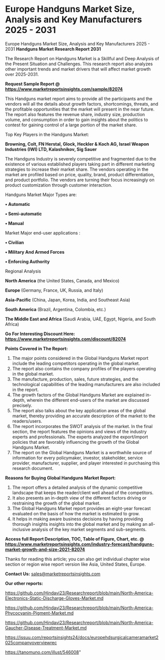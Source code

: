 # Europe Handguns Market Size, Analysis and Key Manufacturers 2025 - 2031
Europe Handguns Market Size, Analysis and Key Manufacturers 2025 - 2031
<strong>Handguns Market Research Report 2031</strong>

The Research Report on Handguns Market is a Skillful and Deep Analysis of the Present Situation and Challenges. This research report also analyzes other important trends and market drivers that will affect market growth over 2025-2031.

<strong>Request Sample Report @ <a href=https://www.marketreportsinsights.com/sample/82074>https://www.marketreportsinsights.com/sample/82074</a></strong>

This Handguns market report aims to provide all the participants and the vendors will all the details about growth factors, shortcomings, threats, and the profitable opportunities that the market will present in the near future. The report also features the revenue share, industry size, production volume, and consumption in order to gain insights about the politics to contest for gaining control of a large portion of the market share.

Top Key Players in the Handguns Market:

<strong>Browning, Colt, FN Herstal, Glock, Heckler & Koch AG, Israel Weapon Industries (IWI) LTD, Kalashnikov, Sig Sauer</strong>

The Handguns Industry is severely competitive and fragmented due to the existence of various established players taking part in different marketing strategies to increase their market share. The vendors operating in the market are profiled based on price, quality, brand, product differentiation, and product portfolio. The vendors are turning their focus increasingly on product customization through customer interaction.

Handguns Market Major Types are:

<strong>• Automatic

• Semi-automatic

• Manual</strong>

Market Major end-user applications :

<strong>• Civilian

• Military And Armed Forces

• Enforcing Authority</strong>

Regional Analysis

</u><strong><b>North America</b></strong> (the United States, Canada, and Mexico)

<strong><b>Europe </b></strong>(Germany, France, UK, Russia, and Italy)

<strong><b>Asia-Pacific</b></strong> (China, Japan, Korea, India, and Southeast Asia)

<strong><b>South America</b></strong> (Brazil, Argentina, Colombia, etc.)

<strong><b>The Middle East and Africa</b></strong> (Saudi Arabia, UAE, Egypt, Nigeria, and South Africa)

<strong>Go For Interesting Discount Here: <a href=https://www.marketreportsinsights.com/discount/82074>https://www.marketreportsinsights.com/discount/82074</a></strong>

<strong>Points Covered in The Report:</strong>
<ol>
  <li>The major points considered in the Global Handguns Market report include the leading competitors operating in the global market.</li>
  <li>The report also contains the company profiles of the players operating in the global market.</li>
  <li>The manufacture, production, sales, future strategies, and the technological capabilities of the leading manufacturers are also included in the report.</li>
  <li>The growth factors of the Global Handguns Market are explained in-depth, wherein the different end-users of the market are discussed precisely.</li>
  <li>The report also talks about the key application areas of the global market, thereby providing an accurate description of the market to the readers/users.</li>
  <li>The report incorporates the SWOT analysis of the market. In the final section, the report features the opinions and views of the industry experts and professionals. The experts analyzed the export/import policies that are favorably influencing the growth of the Global Handguns Market.</li>
  <li>The report on the Global Handguns Market is a worthwhile source of information for every policymaker, investor, stakeholder, service provider, manufacturer, supplier, and player interested in purchasing this research document.</li>
</ol>
<strong>Reasons for Buying Global Handguns Market Report:</strong>

<ol>
  <li>The report offers a detailed analysis of the dynamic competitive landscape that keeps the reader/client well ahead of the competitors.</li>
  <li>It also presents an in-depth view of the different factors driving or restraining the growth of the global market.</li>
  <li>The Global Handguns Market report provides an eight-year forecast evaluated on the basis of how the market is estimated to grow.</li>
  <li>It helps in making aware business decisions by having providing thorough insights insights into the global market and by making an all-inclusive analysis of the key market segments and sub-segments.</li>
</ol>
<strong>Access full Report Description, TOC, Table of Figure, Chart, etc. @ <a href=https://www.marketreportsinsights.com/industry-forecast/handguns-market-growth-and-size-2021-82074>https://www.marketreportsinsights.com/industry-forecast/handguns-market-growth-and-size-2021-82074</a></strong>


Thanks for reading this article; you can also get individual chapter wise section or region wise report version like Asia, United States, Europe.

<strong>Contact Us:</strong>
sales@marketreportsinsights.com

<strong>Our other reports:</strong>

<a href=https://github.com/Hindavi23/Researchreport/blob/main/North-America-Electronics-Static-Discharge-Gloves-Market.md>https://github.com/Hindavi23/Researchreport/blob/main/North-America-Electronics-Static-Discharge-Gloves-Market.md</a>

<a href=https://github.com/Hindavi23/Researchreport/blob/main/North-America-Phycocyanin-Pigment-Market.md>https://github.com/Hindavi23/Researchreport/blob/main/North-America-Phycocyanin-Pigment-Market.md</a>

<a href=https://github.com/Hindavi23/Researchreport/blob/main/North-America-Gaucher-Disease-Treatment-Market.md>https://github.com/Hindavi23/Researchreport/blob/main/North-America-Gaucher-Disease-Treatment-Market.md</a>

<a href=https://issuu.com/reportsinsights24/docs/europehdsurgicalcameramarket2025companyoverviewrec>https://issuu.com/reportsinsights24/docs/europehdsurgicalcameramarket2025companyoverviewrec</a>

<a href=https://tanomuno.com/illust/546008>https://tanomuno.com/illust/546008</a>"
